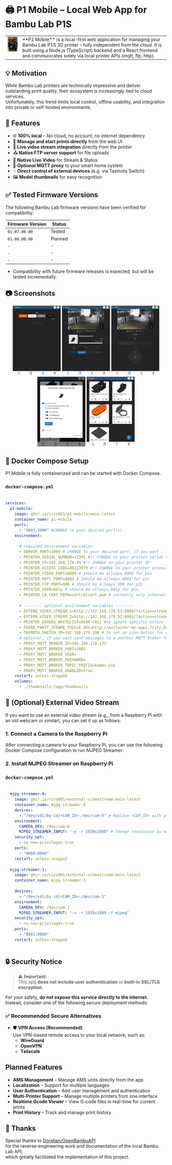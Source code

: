 # 🖨️ P1 Mobile – Local Web App for Bambu Lab P1S

<table border="0">
  <tr style="vertical-align: top; border: none;">
    <td>
      <img src="./screenshots/printer.png" alt="P1 Mobile Logo" width="150"/>
    </td>
    <td>
      **P1 Mobile** is a local-first web application for managing your Bambu Lab P1S 3D printer – fully independent from the cloud.  
      It is built using a Node.js (TypeScript) backend and a React frontend and communicates solely via local printer APIs (mqtt, ftp, http).
    </td>
  </tr>
</table>

## 💡 Motivation
While Bambu Lab printers are technically impressive and deliver outstanding print quality, their ecosystem is increasingly tied to cloud services.  
Unfortunately, this trend limits local control, offline usability, and integration into private or self-hosted environments.


## 🔧 Features

- 🌐 **100% local** – No cloud, no account, no internet dependency  
- 📁 **Manage and start prints directly** from the web UI  
- 📸 **Live video stream integration** directly from the printer  
- 📤 **Native FTP server support** for file uploads  
- 🎥 **Native Live Video** for Stream & Status
- 🧠 **Optional MQTT proxy** to your smart home system  
- 💡 **Direct control of external devices** (e.g. via Tasmota Switch)
- 🖼️ **Model thumbnails** for easy recognition  

## ✅ Tested Firmware Versions

The following Bambu Lab firmware versions have been verified for compatibility:

| Firmware Version | Status     |
|------------------|------------|
| `01.07.00.00`    | Tested     |
| `01.08.00.00`    | Planned    |
| `-`              | -          |
| `-`              | -          |
| `-`              | -          |

- Compatibility with future firmware releases is expected, but will be tested incrementally.

## 📷 Screenshots

<p align="center">
  <img src="./screenshots/1.png" alt="AMS Management" width="150"/>
  <img src="./screenshots/2.png" alt="Live Stream" width="150"/>
  <img src="./screenshots/3.png" alt="Printer Controls" width="150"/>
  <img src="./screenshots/4.png" alt="Start Printing" width="150"/>
  <img src="./screenshots/5.png" alt="Model Upload" width="150"/>
</p>

## 🐳 Docker Compose Setup

P1 Mobile is fully containerized and can be started with Docker Compose.

### `docker-compose.yml`
```yaml

services:
  p1-mobile:
    image: ghcr.io/rico001/p1-mobile:main-latest
    container_name: p1-mobile
    ports:
      - "3003:3000" #CHANGE to your desired port(s)
    environment:

      # required environment variables:
      - SERVER_PORT=3000 # CHANGE to your desired port, if you want 
      - PRINTER_SERIAL_NUMBER=12345 #!! CHANGE to your printer serial number
      - PRINTER_IP=192.168.178.79 #!! CHANGE to your printer IP
      - PRINTER_ACCESS_CODE=88223979 #!! CHANGE to your printer access code
      - PRINTER_VIDEO_PORT=6000 # should be allways 6000 for p1s
      - PRINTER_MQTT_PORT=8883 # should be allways 8883 for p1s
      - PRINTER_FTP_PORT=990 # should be allways 990 for p1s
      - PRINTER_USER=bblp # should be allways bblp for p1s
      - PRINTER_CA_CERT_PATH=cert/blcert.pem # currently only internal cert/blcert.pem is supported, do not change this

      # -------- optional environment variables --------
      - EXTERN_VIDEO_STREAM_1=http://192.168.178.52:8080/?action=stream # to set an external video, see section below for more details
      - EXTERN_VIDEO_STREAM_2=http://192.168.178.52:8081/?action=stream # to set an external video, see sectio below for more details
      - PRINTER_ERRORS_WHITELIST=0500-C011 #to ignore specific errors in frontend, e.g. 0500-C011 (https://wiki.bambulab.com/en/hms/error-code)
      - THIRD_PARTY_IFRAME_TOGGLE_SRC=http://portainer-my-apps.fritz.box:5000/?deviceId=6827c4887ea5ad00133d18d6 #to set a icon in printersteam, for external lamp or other devices
      - TASMOTA_SWITCH_IP=192.168.178.100 # to set an icon-button for external tasmota power switch
      # optional, if you want send messages to a another MQTT broker for home automation or other purposes
      - PROXY_MQTT_BROKER_IP=192.168.178.173
      - PROXY_MQTT_BROKER_PORT=1883
      - PROXY_MQTT_BROKER_USER= 
      - PROXY_MQTT_BROKER_PASSWORD=
      - PROXY_MQTT_BROKER_TOPIC_PREFIX=bambu-p1s
      - PROXY_MQTT_BROKER_ENABLED=true
    restart: unless-stopped
    volumes:
      - ./thumbnails:/app/thumbnails

```

## 🎥 (Optional) External Video Stream

If you want to use an external video stream (e.g., from a Raspberry Pi with an old webcam or similar), you can set it up as follows:

### 1. Connect a Camera to the Raspberry Pi

After connecting a camera to your Raspberry Pi, you can use the following Docker Compose configuration to run MJPEG Streamer:

### 2. Install MJPEG Streamer on Raspberry Pi
### `docker-compose.yml`
```yaml

  mjpg-streamer-0:
    image: ghcr.io/rico001/external-videostream:main-latest
    container_name: mjpg-streamer-0
    devices:
      - "/dev/v4l/by-id/<CAM_ID>:/dev/cam-0" # Replace <CAM_ID> with your camera's ID from /dev/v4l/by-id
    environment:
      CAMERA_DEV: /dev/cam-0
      MJPEG_STREAMER_INPUT: "-y -r 1920x1080" # Change resolution as needed
    security_opt:
      - no-new-privileges:true
    ports:
      - "8080:8080"
    restart: unless-stopped

  mjpg-streamer-1:
    image: ghcr.io/rico001/external-videostream:main-latest
    container_name: mjpg-streamer-1

    devices:
      - "/dev/v4l/by-id/<CAM_ID>:/dev/cam-1"
    environment:
      CAMERA_DEV: /dev/cam-1
      MJPEG_STREAMER_INPUT: "-n -r 1920x1080 -f mjpeg"
    security_opt:
      - no-new-privileges:true
    ports:
      - "8081:8080"
    restart: unless-stopped
  
```

## 🔒 Security Notice

> ⚠️ **Important:**  
> This app **does not include user authentication** or **built-in SSL/TLS encryption**.

For your safety, **do not expose this service directly to the internet.**  
Instead, consider one of the following secure deployment methods:

### ✅ Recommended Secure Alternatives

- 🛡️ **VPN Access (Recommended)**  
  Use VPN-based remote access to your local network, such as:
  - **WireGuard**
  - **OpenVPN**
  - **Tailscale**

## Planned Features
- **AMS Management** – Manage AMS units directly from the app
- **Localization** – Support for multiple languages
- **User Authentication** – Add user management and authentication
- **Multi-Printer Support** – Manage multiple printers from one interface
- **Realtime Gcode Viewer** – View G-code files in real-time for current prints
- **Print History** – Track and manage print history

## 🙏 Thanks
Special thanks to [Doridian/OpenBambuAPI](https://github.com/Doridian/OpenBambuAPI)  
for the reverse-engineering work and documentation of the local Bambu Lab API,  
which greatly facilitated the implementation of this project.